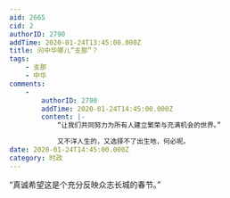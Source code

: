 ```yaml
---
aid: 2665
cid: 2
authorID: 2790
addTime: 2020-01-24T13:45:00.000Z
title: 问中华哪儿“支那”？
tags:
    - 支那
    - 中华
comments:
    -
        authorID: 2790
        addTime: 2020-01-24T14:45:00.000Z
        content: |-
            “让我们共同努力为所有人建立繁荣与充满机会的世界。”

            又不洋人生的，又选择不了出生地，何必呢。
date: 2020-01-24T14:45:00.000Z
category: 时政
---
```


“真诚希望这是个充分反映众志长城的春节。”
